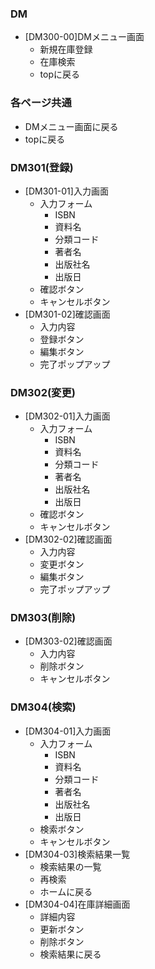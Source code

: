 ### DM
- [DM300-00]DMメニュー画面
  - 新規在庫登録
  - 在庫検索
  - topに戻る

### 各ページ共通
- DMメニュー画面に戻る
- topに戻る

### DM301(登録)
- [DM301-01]入力画面
  - 入力フォーム
    - ISBN
    - 資料名
    - 分類コード
    - 著者名
    - 出版社名
    - 出版日
  - 確認ボタン 
  - キャンセルボタン
- [DM301-02]確認画面
    - 入力内容
    - 登録ボタン
    - 編集ボタン
    - 完了ポップアップ

### DM302(変更)
- [DM302-01]入力画面
  - 入力フォーム
    - ISBN
    - 資料名
    - 分類コード
    - 著者名
    - 出版社名
    - 出版日
  - 確認ボタン 
  - キャンセルボタン
- [DM302-02]確認画面
    - 入力内容
    - 変更ボタン
    - 編集ボタン
    - 完了ポップアップ

### DM303(削除)
- [DM303-02]確認画面
    - 入力内容
    - 削除ボタン
    - キャンセルボタン

### DM304(検索)
- [DM304-01]入力画面
  - 入力フォーム
    - ISBN
    - 資料名
    - 分類コード
    - 著者名
    - 出版社名
    - 出版日
  - 検索ボタン 
  - キャンセルボタン
- [DM304-03]検索結果一覧
  - 検索結果の一覧
  - 再検索
  - ホームに戻る
- [DM304-04]在庫詳細画面
  -  詳細内容
  -  更新ボタン
  -  削除ボタン
  -  検索結果に戻る
